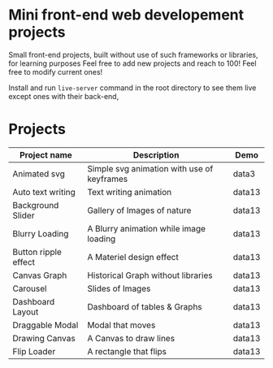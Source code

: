 # Mini front-end web developement projects

Small front-end projects, built without use of such frameworks or libraries, for learning purposes
Feel free to add new projects and reach to 100!
Feel free to modify current ones!

Install and run `live-server` command in the root directory to see them live except ones with their back-end,


# Projects
|Project name | Description  | Demo |
--- | --- | ---|
|Animated svg|Simple svg animation with use of keyframes|data3|
|Auto text writing|Text writing animation|data13|
|Background Slider|Gallery of Images of nature|data13|
|Blurry Loading|A Blurry animation while image loading|data13|
|Button ripple effect|A Materiel design effect|data13|
|Canvas Graph|Historical Graph without libraries|data13|
|Carousel|Slides of Images|data13|
|Dashboard Layout|Dashboard of tables & Graphs|data13|
|Draggable Modal|Modal that moves|data13|
|Drawing Canvas|A Canvas to draw lines|data13|
|Flip Loader|A rectangle that flips|data13|
